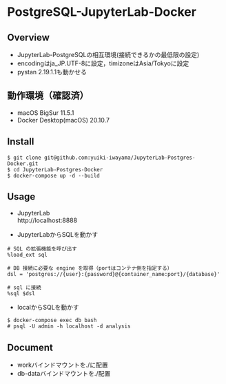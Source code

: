 # PostgreSQL-JupyterLab-Docker

## Overview
- JupyterLab-PostgreSQLの相互環境(接続できるかの最低限の設定)
- encodingはja_JP.UTF-8に設定，timizoneはAsia/Tokyoに設定
- pystan 2.19.1.1も動かせる

## 動作環境（確認済）
- macOS BigSur 11.5.1
- Docker Desktop(macOS) 20.10.7

## Install
```
$ git clone git@github.com:yuiki-iwayama/JupyterLab-Postgres-Docker.git
$ cd JupyterLab-Postgres-Docker
$ docker-compose up -d --build
```

## Usage
- JupyterLab\
http://localhost:8888

- JupyterLabからSQLを動かす
```
# SQL の拡張機能を呼び出す
%load_ext sql

# DB 接続に必要な engine を取得（portはコンテナ側を指定する）
dsl = 'postgres://{user}:{password}@{container_name:port}/{database}'

# sql に接続
%sql $dsl
```
- localからSQLを動かす
```
$ docker-compose exec db bash
# psql -U admin -h localhost -d analysis
```
## Document
- workバインドマウントを./に配置
- db-dataバインドマウントを./配置
